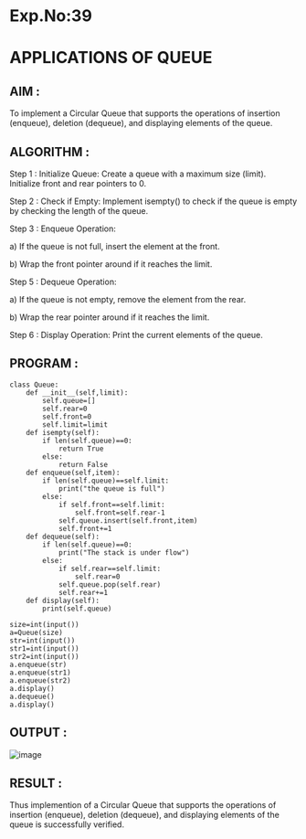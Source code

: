 # Exp.No:39 
# APPLICATIONS OF QUEUE

## AIM :

To implement a Circular Queue that supports the operations of insertion (enqueue), deletion (dequeue), and displaying elements of the queue.

## ALGORITHM :

Step 1 : Initialize Queue: Create a queue with a maximum size (limit). Initialize front and rear pointers to 0.

Step 2 : Check if Empty: Implement isempty() to check if the queue is empty by checking the length of the queue.

Step 3 : Enqueue Operation:

a) If the queue is not full, insert the element at the front.

b) Wrap the front pointer around if it reaches the limit.

Step 5 : Dequeue Operation:

a) If the queue is not empty, remove the element from the rear.

b) Wrap the rear pointer around if it reaches the limit.

Step 6 : Display Operation: Print the current elements of the queue.

## PROGRAM :

```
class Queue:
    def __init__(self,limit):
        self.queue=[]
        self.rear=0
        self.front=0
        self.limit=limit
    def isempty(self):
        if len(self.queue)==0:
            return True
        else:
            return False
    def enqueue(self,item):
        if len(self.queue)==self.limit:
            print("the queue is full")
        else:
            if self.front==self.limit:
                self.front=self.rear-1
            self.queue.insert(self.front,item)
            self.front+=1
    def dequeue(self):
        if len(self.queue)==0:
            print("The stack is under flow")
        else:
            if self.rear==self.limit:
                self.rear=0
            self.queue.pop(self.rear)
            self.rear+=1
    def display(self):
        print(self.queue)

size=int(input())
a=Queue(size)
str=int(input())
str1=int(input())
str2=int(input())
a.enqueue(str)
a.enqueue(str1)
a.enqueue(str2)
a.display()
a.dequeue()
a.display()
```

## OUTPUT :

![image](https://github.com/user-attachments/assets/f3201d87-d944-4232-9268-a2b061b202ac)

## RESULT : 

Thus implemention of a Circular Queue that supports the operations of insertion (enqueue), deletion (dequeue), and displaying elements of the queue is successfully verified.

